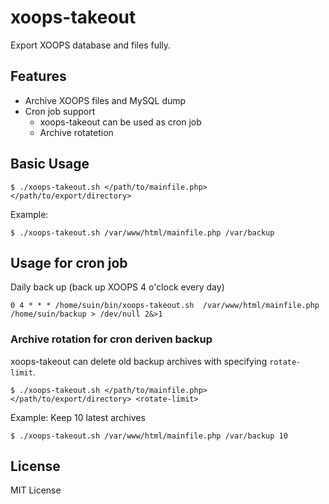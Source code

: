 # xoops-takeout

Export XOOPS database and files fully.

## Features

* Archive XOOPS files and MySQL dump
* Cron job support
  * xoops-takeout can be used as cron job
  * Archive rotatetion

## Basic Usage


```
$ ./xoops-takeout.sh </path/to/mainfile.php> </path/to/export/directory>
```

Example:

```
$ ./xoops-takeout.sh /var/www/html/mainfile.php /var/backup
```

## Usage for cron job

Daily back up (back up XOOPS 4 o'clock every day)

```
0 4 * * * /home/suin/bin/xoops-takeout.sh  /var/www/html/mainfile.php  /home/suin/backup > /dev/null 2&>1
```

### Archive rotation for cron deriven backup

xoops-takeout can delete old backup archives with specifying `rotate-limit`.

```
$ ./xoops-takeout.sh </path/to/mainfile.php> </path/to/export/directory> <rotate-limit>
```

Example: Keep 10 latest archives

```
$ ./xoops-takeout.sh /var/www/html/mainfile.php /var/backup 10
```

## License

MIT License